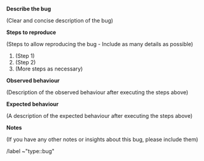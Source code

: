 **Describe the bug**

(Clear and concise description of the bug)

**Steps to reproduce**

(Steps to allow reproducing the bug - Include as many details as possible)

1. (Step 1)
1. (Step 2)
1. (More steps as necessary)

**Observed behaviour**

(Description of the observed behaviour after executing the steps above)

**Expected behaviour**

(A description of the expected behaviour after executing the steps above)

**Notes**

(If you have any other notes or insights about this bug, please include them)

/label ~"type::bug" 
